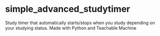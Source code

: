 # simple_advanced_studytimer
Study timer that automatically starts/stops when you study depending on your studying status. Made with Python and Teachable Machine
